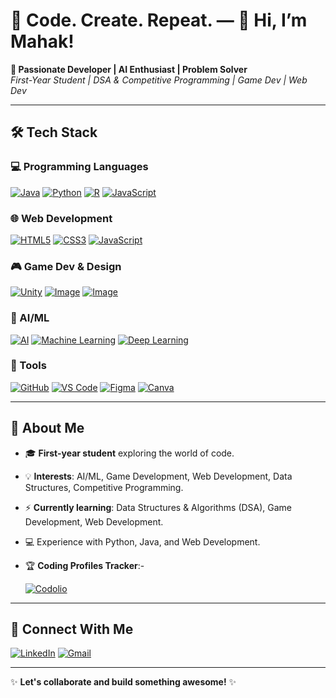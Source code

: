 # 🌟 Code. Create. Repeat. — 👋 Hi, I’m Mahak!

**🚀 Passionate Developer | AI Enthusiast | Problem Solver**  
*First-Year Student | DSA & Competitive Programming | Game Dev | Web Dev*

---

## 🛠️ Tech Stack

### 💻 Programming Languages
[![Java](https://img.shields.io/badge/Java-ED8B00?logo=openjdk&logoColor=white)](https://www.java.com/en/)
[![Python](https://img.shields.io/badge/Python-3776AB?logo=python&logoColor=white)](https://www.python.org/)
[![R](https://img.shields.io/badge/R-276DC3?logo=r&logoColor=white)](https://www.r-project.org/)
[![JavaScript](https://img.shields.io/badge/JavaScript-F7DF1E?logo=javascript&logoColor=black)](https://en.wikipedia.org/wiki/JavaScript)

### 🌐 Web Development
[![HTML5](https://img.shields.io/badge/HTML5-E34F26?logo=html5&logoColor=white)](https://en.wikipedia.org/wiki/HTML)
[![CSS3](https://img.shields.io/badge/CSS3-1572B6?logo=css3&logoColor=white)](https://en.wikipedia.org/wiki/CSS)
[![JavaScript](https://img.shields.io/badge/JavaScript-F7DF1E?logo=javascript&logoColor=black)](https://en.wikipedia.org/wiki/JavaScript)

### 🎮 Game Dev & Design
[![Unity](https://img.shields.io/badge/Unity-000000?logo=unity&logoColor=white)](https://unity.com/)
[![Image](https://github.com/user-attachments/assets/0e48eab9-fe16-4111-aa7a-79318dd0d1ad)](https://www.blender.org/)
[![Image](https://github.com/user-attachments/assets/1a24dbdb-26e3-41a6-8ce0-38e9c83731ae)](https://www.mixamo.com/#/)

### 🤖 AI/ML
[![AI](https://img.shields.io/badge/AI-FFD700?logo=ai&logoColor=black)](https://en.wikipedia.org/wiki/Artificial_intelligence)
[![Machine Learning](https://img.shields.io/badge/ML-FFA500?logo=ml&logoColor=white)](https://en.wikipedia.org/wiki/Machine_learning)
[![Deep Learning](https://img.shields.io/badge/Deep_Learning-00008B?logo=dl&logoColor=white)](https://en.wikipedia.org/wiki/Deep_learning)

### 🔧 Tools
[![GitHub](https://img.shields.io/badge/GitHub-181717?logo=github&logoColor=white)](https://github.com/)
[![VS Code](https://img.shields.io/badge/VS_Code-007ACC?logo=visual-studio-code&logoColor=white)](https://code.visualstudio.com/)
[![Figma](https://img.shields.io/badge/Figma-F24E1E?logo=figma&logoColor=white)](https://www.figma.com/)
[![Canva](https://img.shields.io/badge/Canva-00C4CC?logo=canva&logoColor=white)](https://www.canva.com/)

---

## 📌 About Me

- 🎓 **First-year student** exploring the world of code.
- 💡 **Interests**: AI/ML, Game Development, Web Development, Data Structures, Competitive Programming.
- ⚡ **Currently learning**: Data Structures & Algorithms (DSA), Game Development, Web Development.
- 💻 Experience with Python, Java, and Web Development.
- 🏆 **Coding Profiles Tracker**:-
  
  [![Codolio](https://img.shields.io/badge/Codolio-f09e05?logo=portfolio&logoColor=white)](https://codolio.com/profile/Mahak)

---

## 🤝 Connect With Me

[![LinkedIn](https://img.shields.io/badge/LinkedIn-0A66C2?logo=linkedin&logoColor=white)](https://www.linkedin.com/in/mahak-goswami-4224aa326/)  [![Gmail](https://img.shields.io/badge/Gmail-EA4335?logo=gmail&logoColor=white)](mahak.goswami2050@gmail.com)  

---

✨ **Let's collaborate and build something awesome!** ✨

